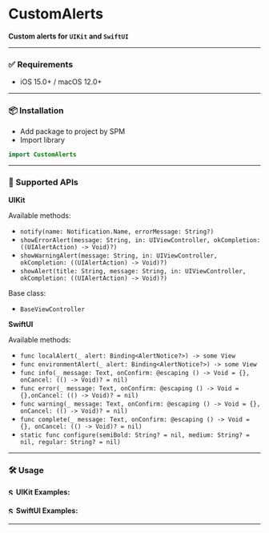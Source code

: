 # CustomAlerts

**Custom alerts for `UIKit` and `SwiftUI`**

---
### ✅ Requirements 
- iOS 15.0+ / macOS 12.0+
---
### 📦 Installation
- Add package to project by SPM
- Import library
```swift
import CustomAlerts
```
---
### 🧩 Supported APIs
**UIKit**

Available methods:
- `notify(name: Notification.Name, errorMessage: String?)` <br />
- `showErrorAlert(message: String, in: UIViewController, okCompletion: ((UIAlertAction) -> Void)?)` <br />
- `showWarningAlert(message: String, in: UIViewController, okCompletion: ((UIAlertAction) -> Void)?)` <br />
- `showAlert(title: String, message: String, in: UIViewController, okCompletion: ((UIAlertAction) -> Void)?)` <br /> 

Base class:
- `BaseViewController` <br />

**SwiftUI**

Available methods:
- `func localAlert(_ alert: Binding<AlertNotice?>) -> some View`
- `func environmentAlert(_ alert: Binding<AlertNotice?>) -> some View`
- `func info(_ message: Text, onConfirm: @escaping () -> Void = {}, onCancel: (() -> Void)? = nil)`
- `func error(_ message: Text, onConfirm: @escaping () -> Void = {},onCancel: (() -> Void)? = nil)`
- `func warning(_ message: Text, onConfirm: @escaping () -> Void = {}, onCancel: (() -> Void)? = nil)`
- `func complete(_ message: Text, onConfirm: @escaping () -> Void = {}, onCancel: (() -> Void)? = nil)`
- `static func configure(semiBold: String? = nil, medium: String? = nil, regular: String? = nil)`
---
### 🛠️ Usage

#### <img src="https://developer.apple.com/swift/images/swift-og.png" alt="Swift logo" width="12" /> UIKit Examples:
#### <img src="https://developer.apple.com/assets/elements/icons/swiftui/swiftui-96x96_2x.png" alt="SwiftUI logo" width="12" /> **SwiftUI Examples:**
---


	
